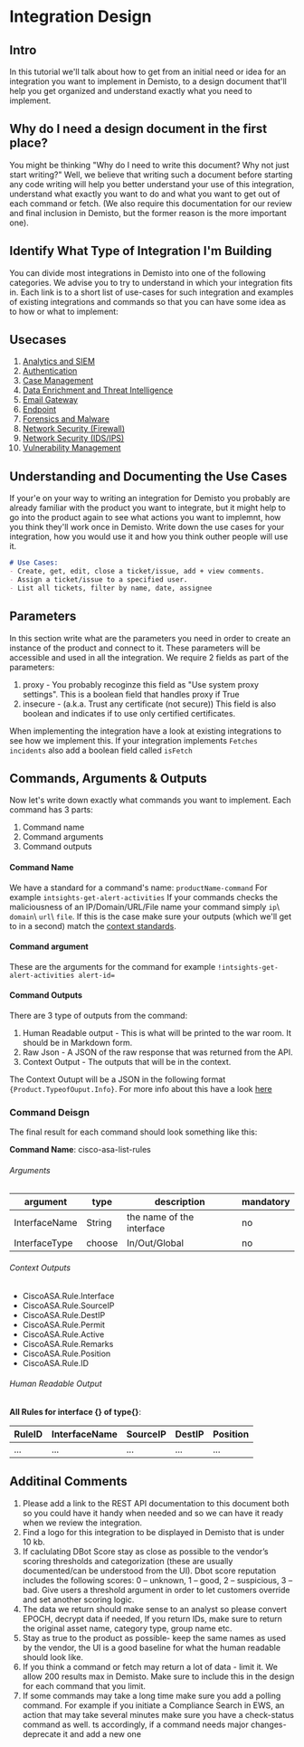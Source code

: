 # Integration Design
## Intro
In this tutorial we'll talk about how to get from an initial need or idea for an integration you want to implement in Demisto, to a design document that'll help you get organized and understand exactly what you need to implement.


## Why do I need a design document in the first place?
You might be thinking "Why do I need to write this document? Why not just start writing?" 
Well, we believe that writing such a document before starting any code writing will help you better understand your use of this integration, understand what exactly you want to do and what you want to get out of each command or fetch.
(We also require this documentation for our review and final inclusion in Demisto, but the former reason is the more important one).



## Identify What Type of Integration I'm Building
You can divide most integrations in Demisto into one of the following categories. We advise you to try to understand in which your integration fits in. Each link is to a short list of use-cases for such integration and examples of existing integrations and commands so that you can have some idea as to how or what to implement:
## Usecases
1. [Analytics and SIEM](https://github.com/demisto/content/tree/master/docs/integration_design/usecases/Analytics_SIEM_usecase)
2. [Authentication](https://github.com/demisto/content/tree/master/docs/integration_design/usecases/Authentication_usecase)
3. [Case Management](https://github.com/demisto/content/tree/master/docs/integration_design/usecases/Case_Management_usecase)
4. [Data Enrichment and Threat Intelligence](https://github.com/demisto/content/tree/master/docs/integration_design/usecases/Data_Enrichment_Threat_Intelligence_usecase)
5. [Email Gateway](https://github.com/demisto/content/tree/master/docs/integration_design/usecases/Email_Gateway_usecase)
6. [Endpoint](https://github.com/demisto/internal-content/blob/master/documentation/design/usecases/Endpoint_usecase/README.MD)
7. [Forensics and Malware](https://github.com/demisto/content/tree/master/docs/integration_design/usecases/forensics_malware_usecase)
8. [Network Security (Firewall)](https://github.com/demisto/content/tree/master/docs/integration_design/usecases/network_security_IDS_IPS_usecase)
9. [Network Security (IDS/IPS)](https://github.com/demisto/content/tree/master/docs/integration_design/usecases/network_security_firewall_usecase)
10. [Vulnerability Management](https://github.com/demisto/content/tree/master/docs/integration_design/usecases/vulnerability_management_usecase)



## Understanding and Documenting the Use Cases
If your'e on your way to writing an integration for Demisto you probably are already familiar with the product you want to integrate, but it might help to go into the product again to see what actions you want to implemnt, how you think they'll work once in Demisto.
Write down the use cases for your integration, how you would use it and how you think outher people will use it.
```Markdown
# Use Cases:
- Create, get, edit, close a ticket/issue, add + view comments.
- Assign a ticket/issue to a specified user.
- List all tickets, filter by name, date, assignee
```
## Parameters
In this section write what are the parameters you need in order to create an instance of the product and connect to it. These parameters will be accessible and used in all the integration. 
We require 2 fields as part of the parameters:
1. proxy - You probably recoginze this field as "Use system proxy settings". This is a boolean field that handles proxy if True
2. insecure - (a.k.a. Trust any certificate (not secure)) This field is also boolean and indicates if to use only certified certificates.

When implementing the integration have a look at existing integrations to see how we implement this.
If your integration implements `Fetches incidents` also add a boolean field called `isFetch`
## Commands, Arguments & Outputs
Now let's write down exactly what commands you want to implement. Each command has 3 parts:
1. Command name
2. Command arguments
3. Command outputs
#### Command Name
We have a standard for a command's name: `productName-command`
For example `intsights-get-alert-activities`
If your commands checks the maliciousness of an IP/Domain/URL/File name your command simply `ip`\ `domain`\ `url`\ `file`. If this is the case make sure your outputs (which we'll get to in a second) match the [context standards](https://github.com/demisto/content/tree/master/docs/context_standards).

#### Command argument
These are the arguments for the command for example `!intsights-get-alert-activities alert-id=`

#### Command Outputs
There are 3 type of outputs from the command:
1. Human Readable output - This is what will be printed to the war room. It should be in Markdown form.
2. Raw Json - A JSON of the raw response that was returned from the API. 
3. Context Output - The outputs that will be in the context. 

The Context Outupt will be a JSON in the following format `{Product.TypeofOuput.Info}`. For more info about this have a look [here](https://github.com/demisto/content/tree/master/docs/context_and_ouputs)

### Command Deisgn
The final result for each command should look something like this:

**Command Name**: cisco-asa-list-rules

###### Arguments
argument | type | description|mandatory
---|---|---|---
InterfaceName|String|the name of the interface|no
InterfaceType|choose|In/Out/Global|no

###### Context Outputs
* CiscoASA.Rule.Interface
* CiscoASA.Rule.SourceIP
* CiscoASA.Rule.DestIP
* CiscoASA.Rule.Permit
* CiscoASA.Rule.Active
* CiscoASA.Rule.Remarks
* CiscoASA.Rule.Position
* CiscoASA.Rule.ID
###### Human Readable Output
**All Rules for interface {} of type{}**:

RuleID|InterfaceName|SourceIP|DestIP|Position|
---|---|---|---|---|
...|...|...|...|...|


## Additinal Comments
1. Please  add a link to the REST API documentation to this document both so you could have it handy when needed and so we can have it ready when we review the integration.
2. Find a logo for this integration to be displayed in Demisto that is under 10 kb.
3. If caclulating DBot Score stay as close as possible to the vendor’s scoring thresholds and categorization (these are usually documented/can be understood from the UI). Dbot score reputation includes the following scores: 0 – unknown, 1 – good, 2 – suspicious, 3 – bad. Give users a threshold argument in order to let customers override and set another scoring logic.
4. The data we return should make sense to an analyst so please convert EPOCH, decrypt data if needed, If you return IDs, make sure to return the original asset name, category type, group name etc.
5. Stay as true to the product as possible- keep the same names as used by the vendor, the UI is a good baseline for what the human readable should look like.
6. If you think a command or fetch may return a lot of data - limit it. We allow 200 results max in Demisto. Make sure to include this in the design for each command that you limit.
7. If some commands may take a long time make sure you add a polling command. For example if you initiate a Compliance Search in EWS, an action that may take several minutes make sure you have a check-status command as well.
ts accordingly, if a command needs major changes- deprecate it and add a new one

